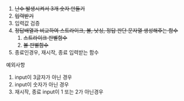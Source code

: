 1. ~~난수 발생시켜서 3개 숫자 만들기~~
2. ~~입력받기~~
3. 입력값 검증
4. ~~정답배열과 비교하여 스트라이크, 볼, 낫싱, 정답 판단 문자열 생성해주는 함수~~
   1. ~~스트라이크 판별함수~~
   2. ~~볼 판별함수~~
5. 종료인경우, 재시작, 종료 입력받는 함수

예외사항

1. input이 3글자가 아닌 경우
2. input이 숫자가 아닌 경우
3. 재시작, 종료 input이 1 또는 2가 아닌경우
